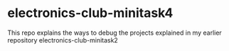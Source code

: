 # electronics-club-minitask4
This repo explains the ways to debug the projects explained in my earlier repository electronics-club-minitask2
